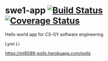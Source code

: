 # swe1-app [![Build Status](https://travis-ci.com/leelightman/swe1-app.svg?branch=master)](https://travis-ci.com/leelightman/swe1-app) [![Coverage Status](https://coveralls.io/repos/github/leelightman/swe1-app/badge.svg)](https://coveralls.io/github/leelightman/swe1-app)
Hello world app for CS-GY software engineering

Lynn Li



https://ml6589-polls.herokuapp.com/polls
